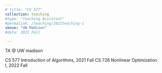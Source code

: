```yaml
---
# title: "CS 577"
collection: teaching
#type: "Teaching Assistant"
#permalink: /teaching/2021teaching-1
venue: "UW Madison"
#date: 2021 Fall

---
```

TA @ UW madison

CS 577 Introduction of Algorithms, 2021 Fall
CS 726 Nonlinear Optimization I, 2022 Fall

